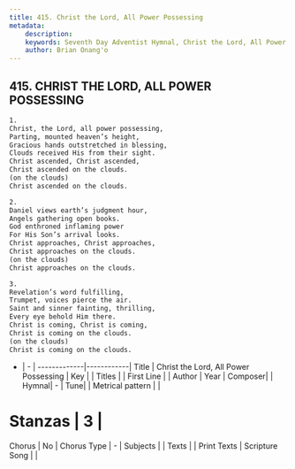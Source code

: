 ```yaml
---
title: 415. Christ the Lord, All Power Possessing
metadata:
    description: 
    keywords: Seventh Day Adventist Hymnal, Christ the Lord, All Power Possessing, , 
    author: Brian Onang'o
---
```



## 415. CHRIST THE LORD, ALL POWER POSSESSING

```txt
1.
Christ, the Lord, all power possessing,
Parting, mounted heaven’s height,
Gracious hands outstretched in blessing,
Clouds received His from their sight.
Christ ascended, Christ ascended,
Christ ascended on the clouds.
(on the clouds)
Christ ascended on the clouds.

2.
Daniel views earth’s judgment hour,
Angels gathering open books.
God enthroned inflaming power
For His Son’s arrival looks.
Christ approaches, Christ approaches,
Christ approaches on the clouds.
(on the clouds)
Christ approaches on the clouds.

3.
Revelation’s word fulfilling,
Trumpet, voices pierce the air.
Saint and sinner fainting, thrilling,
Every eye behold Him there.
Christ is coming, Christ is coming,
Christ is coming on the clouds.
(on the clouds)
Christ is coming on the clouds.
```

- |   -  |
-------------|------------|
Title | Christ the Lord, All Power Possessing |
Key |  |
Titles |  |
First Line |  |
Author | 
Year | 
Composer|  |
Hymnal|  - |
Tune|  |
Metrical pattern | |
# Stanzas | 3 |
Chorus | No |
Chorus Type | - |
Subjects |  |
Texts |  |
Print Texts | 
Scripture Song |  |
  
